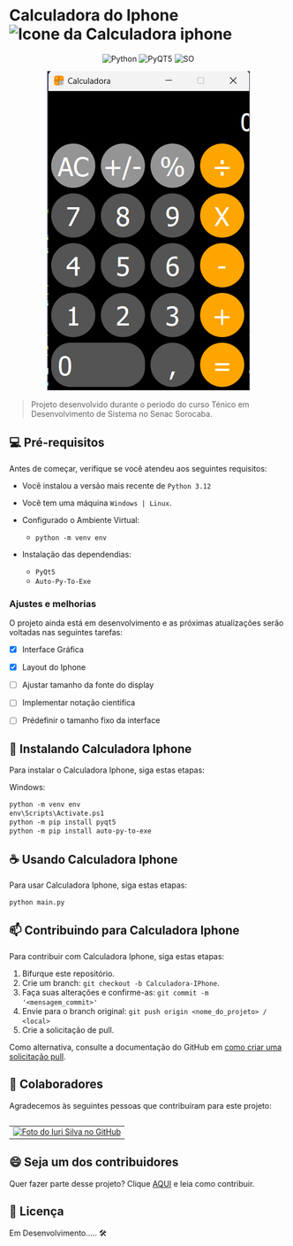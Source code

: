 # Calculadora do Iphone <img src="Calculadora.ico" width="32" alt="Icone da Calculadora iphone">
 
<div align="center">
 
![Python](https://img.shields.io/badge/Python-3776AB?style=for-the-badge&logo=python&logoColor=white)
![PyQT5](https://img.shields.io/badge/Qt-%23217346.svg?style=for-the-badge&logo=Qt&logoColor=white)
![SO](https://img.shields.io/badge/Windows-0078D6?style=for-the-badge&logo=windows&logoColor=white)
 
<img src="fotoExemplo.png"  alt="Main da Calculadora iphone">
</div>
 
 
> Projeto desenvolvido durante o periodo do curso
Ténico em Desenvolvimento de Sistema no Senac Sorocaba.
 
 
## 💻 Pré-requisitos
 
Antes de começar, verifique se você atendeu aos seguintes requisitos:
 
- Você instalou a versão mais recente de `Python 3.12`
- Você tem uma máquina `Windows | Linux`.
 
- Configurado o Ambiente Virtual:
  - `python -m venv env`
   
- Instalação das dependendias:
    - `PyQt5`
    - `Auto-Py-To-Exe`
 
 
### Ajustes e melhorias
 
O projeto ainda está em desenvolvimento e as próximas atualizações serão voltadas nas seguintes tarefas:
 
- [x] Interface Gráfica
- [x] Layout do Iphone
- [ ] Ajustar tamanho da fonte do display
- [ ] Implementar notação cientifica
- [ ] Prédefinir o tamanho fixo da interface
 
 
 
## 🚀 Instalando Calculadora Iphone
 
Para instalar o Calculadora Iphone, siga estas etapas:
 
Windows:
```
python -m venv env
env\Scripts\Activate.ps1
python -m pip install pyqt5
python -m pip install auto-py-to-exe
```
 
## ☕ Usando Calculadora Iphone
 
Para usar Calculadora Iphone, siga estas etapas:
 
```
python main.py
```
 
## 📫 Contribuindo para Calculadora Iphone
 
Para contribuir com Calculadora Iphone, siga estas etapas:
 
1. Bifurque este repositório.
2. Crie um branch: `git checkout -b Calculadora-IPhone`.
3. Faça suas alterações e confirme-as: `git commit -m '<mensagem_commit>'`
4. Envie para o branch original: `git push origin <nome_do_projeto> / <local>`
5. Crie a solicitação de pull.
 
Como alternativa, consulte a documentação do GitHub em [como criar uma solicitação pull](https://help.github.com/en/github/collaborating-with-issues-and-pull-requests/creating-a-pull-request).
 
## 🤝 Colaboradores
 
Agradecemos às seguintes pessoas que contribuíram para este projeto:
 
<table>
  <tr>
  <table>
  <tr>
    <td align="center">
      <a href="#" title="Nickolas Queiroz">
        <img src="https://avatars.githubusercontent.com/u/164203021?v=40,
          " width="100px;" alt="Foto do Iuri Silva no GitHub"/><br>
      </a>
    </td>
  </tr>
</table>
 
 
## 😄 Seja um dos contribuidores
 
Quer fazer parte desse projeto? Clique [AQUI](CONTRIBUTING.md) e leia como contribuir.
 
## 📝 Licença
Em Desenvolvimento..... 🛠️